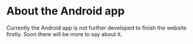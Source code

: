 # About the Android app

Currently the Android app is not further developed to finish the website firstly.
Soon there will be more to say about it.
